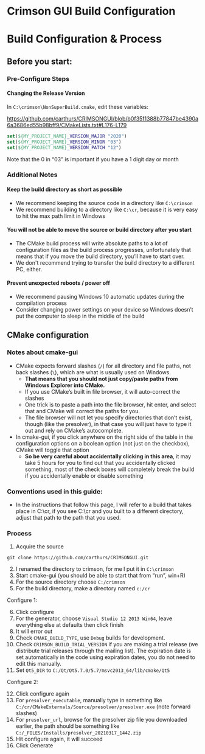 # Crimson GUI Build Configuration
# Build Configuration & Process
## Before you start:
### Pre-Configure Steps
#### Changing the Release Version
In `C:\crimson\NonSuperBuild.cmake`, edit these variables:

https://github.com/carthurs/CRIMSONGUI/blob/b0f35f1388b77847be4390a6a3686ed55b98bff9/CMakeLists.txt#L176-L179

```cmake
set(${MY_PROJECT_NAME}_VERSION_MAJOR "2020")
set(${MY_PROJECT_NAME}_VERSION_MINOR "03")
set(${MY_PROJECT_NAME}_VERSION_PATCH "12")  
```
Note that the 0 in “03” is important if you have a 1 digit day or month

### Additional Notes

#### Keep the build directory as short as possible
- We recommend keeping the source code in a directory like `C:\crimson`
- We recommend building to a directory like `C:\cr`, because it is very easy to hit the max path limit in Windows

#### You will not be able to move the source or build directory after you start
- The CMake build process will write absolute paths to a lot of configuration files as the build process progresses, unfortunately that means that if you move the build directory, you’ll have to start over.
- We don't recommend trying to transfer the build directory to a different PC, either.

#### Prevent unexpected reboots / power off
- We recommend pausing Windows 10 automatic updates during the compilation process
- Consider changing power settings on your device so Windows doesn’t put the computer to sleep in the middle of the build

## CMake configuration
### Notes about cmake-gui
- CMake expects forward slashes (`/`) for all directory and file paths, not back slashes (`\`), which are what is usually used on Windows.
    - **That means that you should not just copy/paste paths from Windows Explorer into CMake.**
    - If you use CMake’s built in file browser, it will auto-correct the slashes
    - One trick is to paste a path into the file browser, hit enter, and select that and CMake will correct the paths for you.
    - The file browser will not let you specify directories that don’t exist, though (like the presolver), in that case you will just have to type it out and rely on CMake’s autocomplete.
- In cmake-gui, if you click anywhere on the right side of the table in the configuration options on a boolean option (not just on the checkbox), CMake will toggle that option
    - **So be very careful about accidentally clicking in this area**, it may take 5 hours for you to find out that you accidentally clicked something, most of the check boxes will completely break the build if you accidentally enable or disable something

### Conventions used in this guide:
- In the instructions that follow this page, I will refer to a build that takes place in C:\cr\, if you see C:\cr and you built to a different directory, adjust that path to the path that you used.

### Process
1. Acquire the source
```
git clone https://github.com/carthurs/CRIMSONGUI.git
```

2. I renamed the directory to crimson, for me I put it in `C:\crimson`
3. Start cmake-gui (you should be able to start that from “run”, win+R)
4. For the source directory choose `C:/crimson`
5. For the build directory, make a directory named `c:/cr`

Configure 1:

6. Click configure
7. For the generator, choose `Visual Studio 12 2013 Win64`, leave everything else at defaults then click finish
8. It will error out
9. Check `CMAKE_BUILD_TYPE`, use `Debug` builds for development.
10. Check `CRIMSON_BUILD_TRIAL_VERSION` if you are making a trial release (we distribute trial releases through the mailing list). The expiration date is set automatically in the code using expiration dates, you do not need to edit this manually.
11. Set `Qt5_DIR` to `C:/Qt/Qt5.7.0/5.7/msvc2013_64/lib/cmake/Qt5`

Configure 2:

12. Click configure again
13. For `presolver_executable`, manually type in something like  `C:/cr/CMakeExternals/Source/presolver/presolver.exe` (note forward slashes)
14. For `presolver_url`, browse for the presolver zip file you downloaded earlier, the path should be something like `C:/_FILES/Installs/presolver_20210317_1442.zip`
15. Hit configure again, it will succeed
16. Click Generate

